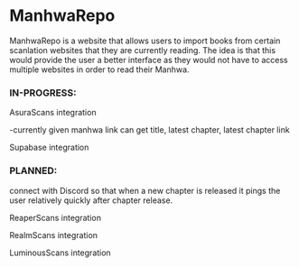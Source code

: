 ﻿# ManhwaRepo
ManhwaRepo is a website that allows users to import books from certain scanlation websites that they are currently reading. The idea is that this would provide the user a better interface as they would not have to access multiple websites in order to read their Manhwa. 

### IN-PROGRESS:
AsuraScans integration

  -currently given manhwa link can get title, latest chapter, latest chapter link

Supabase integration


### PLANNED:

connect with Discord so that when a new chapter is released it pings the user relatively quickly after chapter release.

ReaperScans integration

RealmScans integration

LuminousScans integration
